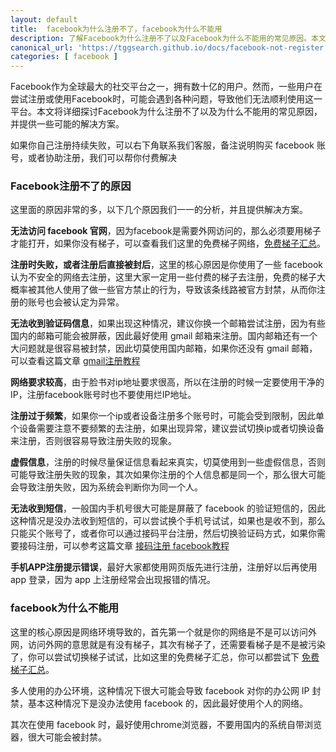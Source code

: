 ```yaml
---
layout: default
title: 	facebook为什么注册不了，facebook为什么不能用
description: 了解Facebook为什么注册不了以及Facebook为什么不能用的常见原因。本文详细探讨了用户在注册和使用Facebook过程中可能遇到的账户信息问题、网络连接问题、技术故障和地域限制等问题，并提供了相应的解决方案，帮助您顺利注册和使用Facebook。
canonical_url: 'https://tggsearch.github.io/docs/facebook-not-register.html'
categories: [ facebook ]
---
```

Facebook作为全球最大的社交平台之一，拥有数十亿的用户。然而，一些用户在尝试注册或使用Facebook时，可能会遇到各种问题，导致他们无法顺利使用这一平台。本文将详细探讨Facebook为什么注册不了以及为什么不能用的常见原因，并提供一些可能的解决方案。

<p class="red-text-word">如果你自己注册持续失败，可以右下角联系我们客服，备注说明购买 facebook 账号，或者协助注册，我们可以帮你付费解决</p>

### Facebook注册不了的原因
这里面的原因非常的多，以下几个原因我们一一的分析，并且提供解决方案。

**无法访问 facebook 官网**，因为facebook是需要外网访问的，那么必须要用梯子才能打开，如果你没有梯子，可以查看我们这里的免费梯子网络，[免费梯子汇总](./vpn-kl.html)。

**注册时失败，或者注册后直接被封后**，这里的核心原因是你使用了一些 facebook 认为不安全的网络去注册，这里大家一定用一些付费的梯子去注册，免费的梯子大概率被其他人使用了做一些官方禁止的行为，导致该条线路被官方封禁，从而你注册的账号也会被认定为异常。

**无法收到验证码信息**，如果出现这种情况，建议你换一个邮箱尝试注册，因为有些国内的邮箱可能会被屏蔽，因此最好使用 gmail 邮箱来注册。国内邮箱还有一个大问题就是很容易被封禁，因此切莫使用国内邮箱，如果你还没有 gmail 邮箱，可以查看这篇文章 [gmail注册教程](./gmail-use-in-china.html)

**网络要求较高**，由于脸书对ip地址要求很高，所以在注册的时候一定要使用干净的IP，注册facebook账号时也不要使用烂IP地址。

**注册过于频繁**，如果你一个ip或者设备注册多个账号时，可能会受到限制，因此单个设备需要注意不要频繁的去注册，如果出现异常，建议尝试切换ip或者切换设备来注册，否则很容易导致注册失败的现象。

**虚假信息**，注册的时候尽量保证信息看起来真实，切莫使用到一些虚假信息，否则可能导致注册失败的现象，其次如果你注册的个人信息都是同一个，那么很大可能会导致注册失败，因为系统会判断你为同一个人。

**无法收到短信**，一般国内手机号很大可能是屏蔽了 facebook 的验证短信的，因此这种情况是没办法收到短信的，可以尝试换个手机号试试，如果也是收不到，那么只能买个账号了，或者你可以通过接码平台注册，然后切换验证码方式，如果你需要接码注册，可以参考这篇文章 [接码注册 facebook教程](./receive-code.html)

**手机APP注册提示错误**，最好大家都使用网页版先进行注册，注册好以后再使用 app 登录，因为 app 上注册经常会出现报错的情况。

### facebook为什么不能用
这里的核心原因是网络环境导致的，首先第一个就是你的网络是不是可以访问外网，访问外网的意思就是有没有梯子，其次有梯子了，还需要看梯子是不是被污染了，你可以尝试切换梯子试试，比如这里的免费梯子汇总，你可以都尝试下 [免费梯子汇总](./vpn-kl.html)。

多人使用的办公环境，这种情况下很大可能会导致 facebook 对你的办公网 IP 封禁，基本这种情况下是没办法使用 facebook 的，因此最好使用个人的网络。

其次在使用 facebook 时，最好使用chrome浏览器，不要用国内的系统自带浏览器，很大可能会被封禁。
